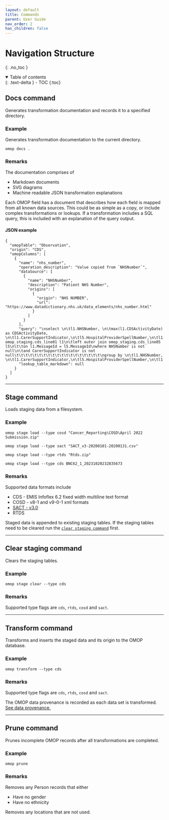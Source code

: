 ```yaml
---
layout: default
title: Commands
parent: User Guide
nav_order: 2
has_children: false
---
```


# Navigation Structure
{: .no_toc }

<details open markdown="block">
  <summary>
    Table of contents
  </summary>
  {: .text-delta }
- TOC
{:toc}
</details>

## Docs command

Generates transformation documentation and records it to a specified directory.

### Example

Generates transformation documentation to the current directory.

```
omop docs .
```

### Remarks

The documentation comprises of
* Markdown documents
* SVG diagrams
* Machine readable JSON transformation explanations

Each OMOP field has a document that describes how each field is mapped from all known data sources. This could be as simple as a copy, or include complex transformations or lookups. If a transformation includes a SQL query, this is included with an explanation of the query output.

#### JSON example

```
{
  "omopTable": "Observation",
  "origin": "CDS",
  "omopColumns": [
    {
      "name": "nhs_number",
      "operation_description": "Value copied from `NHSNumber`",
      "dataSource": [
        {
          "name": "NHSNumber",
          "description": "Patient NHS Number",
          "origins": [
            {
              "origin": "NHS NUMBER",
              "url": "https://www.datadictionary.nhs.uk/data_elements/nhs_number.html"
            }
          ]
        }
      ],
      "query": "\nselect \n\tl1.NHSNumber, \n\tmax(l1.CDSActivityDate) as CDSActivityDate, \n\tl1.CarerSupportIndicator,\n\tl5.HospitalProviderSpellNumber,\n\tl1.RecordConnectionIdentifier\nfrom omop_staging.cds_line01 l1\n\tleft outer join omop_staging.cds_line05 l5\n\t\ton l1.MessageId = l5.MessageId\nwhere NHSNumber is not null\n\tand CarerSupportIndicator is not null\t\t\t\t\t\t\t\t\t\t\t\t\t\t\t\t\t\t\t\ngroup by \n\tl1.NHSNumber, \n\tl1.CarerSupportIndicator,\n\tl5.HospitalProviderSpellNumber,\n\tl1.RecordConnectionIdentifier;\n\t",
      "lookup_table_markdown": null
    }
  ]
}
```

---

## Stage command

Loads staging data from a filesystem.

### Example

```
omop stage load --type cosd "Cancer_Reporting\COSD\April 2022 Submission.zip"
```

```
omop stage load --type sact "SACT_v3-20200101-20200131.csv"
```

```
omop stage load --type rtds "Rtds.zip"
```

```
omop stage load --type cds BNC62_1_20231020232835673
```

### Remarks

Supported data formats include
* CDS - EMIS Infoflex 6.2 fixed width multiline text format
* COSD - v8-1 and v9-0-1 xml formats
* [SACT - v3.0](https://digital.nhs.uk/data-and-information/information-standards/information-standards-and-data-collections-including-extractions/publications-and-notifications/standards-and-collections/dcb1533-systemic-anti-cancer-therapy-data-set)
* RTDS

Staged data is appended to existing staging tables. If the staging tables need to be cleared run the [`clear staging command`](#clear-staging-command) first.

---

## Clear staging command

Clears the staging tables.

### Example

```
omop stage clear --type cds
```

### Remarks

Supported type flags are `cds`, `rtds`, `cosd` and `sact`.

---

## Transform command

Transforms and inserts the staged data and its origin to the OMOP database.

### Example 

```
omop transform --type cds
```

### Remarks

Supported type flags are `cds`, `rtds`, `cosd` and `sact`.

The OMOP data provenance is recorded as each data set is transformed. [See data provenance.](#data-provenance)

---

## Prune command

Prunes incomplete OMOP records after all transformations are completed.

### Example

```
omop prune
```

### Remarks

Removes any Person records that either
* Have no gender
* Have no ethnicity

Removes any locations that are not used.